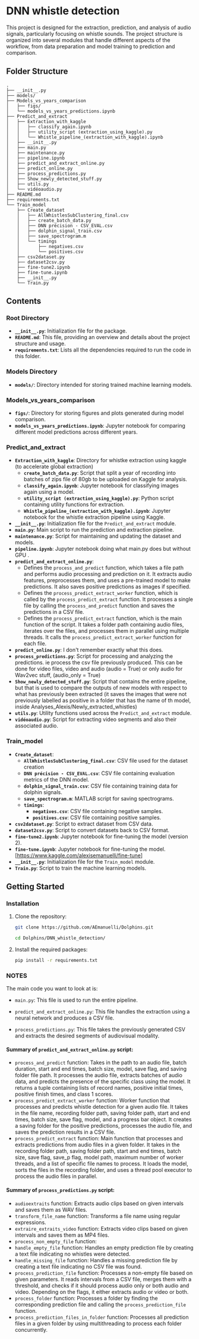 # DNN whistle detection

This project is designed for the extraction, prediction, and analysis of audio signals, particularly focusing on whistle sounds. The project structure is organized into several modules that handle different aspects of the workflow, from data preparation and model training to prediction and comparison.

## Folder Structure

```
.
├── __init__.py
├── models/
├── Models_vs_years_comparison
│   ├── figs/
│   └── models_vs_years_predictions.ipynb
├── Predict_and_extract
│   ├── Extraction_with_kaggle
│   │   ├── classify_again.ipynb
│   │   ├── utility_script (extraction_using_kaggle).py
│   │   └── Whistle_pipeline_(extraction_with_kaggle).ipynb
│   ├── __init__.py
│   ├── main.py
│   ├── maintenance.py
│   ├── pipeline.ipynb
│   ├── predict_and_extract_online.py
│   ├── predict_online.py
│   ├── process_predictions.py
│   ├── Show_newly_detected_stuff.py
│   ├── utils.py
│   └── vidéoaudio.py
├── README.md
├── requirements.txt
└── Train_model
    ├── Create_dataset
    │   ├── AllWhistlesSubClustering_final.csv
    │   ├── create_batch_data.py
    │   ├── DNN précision - CSV_EVAL.csv
    │   ├── dolphin_signal_train.csv
    │   ├── save_spectrogram.m
    │   └── timings
    │       ├── negatives.csv
    │       └── positives.csv
    ├── csv2dataset.py
    ├── dataset2csv.py
    ├── fine-tune2.ipynb
    ├── fine-tune.ipynb
    ├── __init__.py
    └── Train.py
```

## Contents

### Root Directory
- **`__init__.py`**: Initialization file for the package.
- **`README.md`**: This file, providing an overview and details about the project structure and usage.
- **`requirements.txt`**: Lists all the dependencies required to run the code in this folder.

### Models Directory
- **`models/`**: Directory intended for storing trained machine learning models.

### Models_vs_years_comparison 
- **`figs/`**: Directory for storing figures and plots generated during model comparison.
- **`models_vs_years_predictions.ipynb`**: Jupyter notebook for comparing different model predictions across different years.

### Predict_and_extract
- **`Extraction_with_kaggle`**: Directory for whistke extraction using kaggle (to accelerate global extraction)
  - **`create_batch_data.py`**: Script that split a year of recording into batches of zips file of 80gb to be uploaded on Kaggle for analysis.
  - **`classify_again.ipynb`**: Jupyter notebook for classifying images again using a model.
  - **`utility_script (extraction_using_kaggle).py`**: Python script containing utility functions for extraction.
  - **`Whistle_pipeline_(extraction_with_kaggle).ipynb`**: Jupyter notebook for the whistle extraction pipeline using Kaggle.
- **`__init__.py`**: Initialization file for the `Predict_and_extract` module.
- **`main.py`**: Main script to run the prediction and extraction pipeline.
- **`maintenance.py`**: Script for maintaining and updating the dataset and models.
- **`pipeline.ipynb`**: Jupyter notebook doing what main.py does but without GPU .
- **`predict_and_extract_online.py`**: 
    - Defines the `process_and_predict` function, which takes a file path and performs audio processing and prediction on it. It extracts audio features, preprocesses them, and uses a pre-trained model to make predictions. It also saves positive predictions as images if specified.
    - Defines the `process_predict_extract_worker` function, which is called by the `process_predict_extract` function. It processes a single file by calling the `process_and_predict` function and saves the predictions in a CSV file.
    - Defines the `process_predict_extract` function, which is the main function of the script. It takes a folder path containing audio files, iterates over the files, and processes them in parallel using multiple threads. It calls the `process_predict_extract_worker` function for each file.
- **`predict_online.py`**: I don't remember exactly what this does.
- **`process_predictions.py`**: Script for processing and analyzing the predictions. ie process the csv file previously produced. This can be done for video files, video and audio (audio = True) or only audio for Wav2vec stuff, (audio_only = True)
- **`Show_newly_detected_stuff.py`**: Script that contains the entire pipeline, but that is used to compare the outputs of new models with respect to what has previously been extracted (it saves the images that were not previously labelled as positive in a folder that has the name of th model, inside Analyses_Alexis/Newly_extracted_whistles)
- **`utils.py`**: Utility functions used across the `Predict_and_extract` module.
- **`vidéoaudio.py`**: Script for extracting video segments and also their associated audio.

### Train_model
- **`Create_dataset`**:
  - **`AllWhistlesSubClustering_final.csv`**: CSV file used for the dataset creation
  - **`DNN précision - CSV_EVAL.csv`**: CSV file containing evaluation metrics of the DNN model.
  - **`dolphin_signal_train.csv`**: CSV file containing training data for dolphin signals.
  - **`save_spectrogram.m`**: MATLAB script for saving spectrograms.
  - **`timings`**:
    - **`negatives.csv`**: CSV file containing negative samples.
    - **`positives.csv`**: CSV file containing positive samples.
- **`csv2dataset.py`**: Script to extract dataset from CSV data.
- **`dataset2csv.py`**: Script to convert datasets back to CSV format.
- **`fine-tune2.ipynb`**: Jupyter notebook for fine-tuning the model (version 2).
- **`fine-tune.ipynb`**: Jupyter notebook for fine-tuning the model. [https://www.kaggle.com/alexisemanuelli/fine-tune]
- **`__init__.py`**: Initialization file for the `Train_model` module.
- **`Train.py`**: Script to train the machine learning models.

## Getting Started

### Installation

1. Clone the repository:
   ```sh
   git clone https://github.com/AEmanuelli/Dolphins.git

   cd Dolphins/DNN_whistle_detection/
   ```

2. Install the required packages:
   ```sh
   pip install -r requirements.txt
   ```

### NOTES 


The main code you want to look at is:

- `main.py`: This file is used to run the entire pipeline.

- `predict_and_extract_online.py`: This file handles the extraction using a neural network and produces a CSV file.

- `process_predictions.py`: This file takes the previously generated CSV and extracts the desired segments of audiovisual modality.

#### Summary of `predict_and_extract_online.py` script:

- `process_and_predict` function: Takes in the path to an audio file, batch duration, start and end times, batch size, model, save flag, and saving folder file path. It processes the audio file, extracts batches of audio data, and predicts the presence of the specific class using the model. It returns a tuple containing lists of record names, positive initial times, positive finish times, and class 1 scores.
- `process_predict_extract_worker` function: Worker function that processes and predicts whistle detection for a given audio file. It takes in the file name, recording folder path, saving folder path, start and end times, batch size, save flag, model, and a progress bar object. It creates a saving folder for the positive predictions, processes the audio file, and saves the prediction results in a CSV file.
- `process_predict_extract` function: Main function that processes and extracts predictions from audio files in a given folder. It takes in the recording folder path, saving folder path, start and end times, batch size, save flag, save_p flag, model path, maximum number of worker threads, and a list of specific file names to process. It loads the model, sorts the files in the recording folder, and uses a thread pool executor to process the audio files in parallel.

#### Summary of `process_predictions.py` script:

- `audioextraits` function: Extracts audio clips based on given intervals and saves them as WAV files.
- `transform_file_name` function: Transforms a file name using regular expressions.
- `extraire_extraits_video` function: Extracts video clips based on given intervals and saves them as MP4 files.
- `process_non_empty_file` function:
- `handle_empty_file` function: Handles an empty prediction file by creating a text file indicating no whistles were detected.
- `handle_missing_file` function: Handles a missing prediction file by creating a text file indicating no CSV file was found.
- `process_prediction_file` function: Processes a non-empty file based on given parameters. It reads intervals from a CSV file, merges them with a threshold, and checks if it should process audio only or both audio and video. Depending on the flags, it either extracts audio or video or both.
- `process_folder` function: Processes a folder by finding the corresponding prediction file and calling the `process_prediction_file` function.
- `process_prediction_files_in_folder` function: Processes all prediction files in a given folder by using multithreading to process each folder concurrently.
